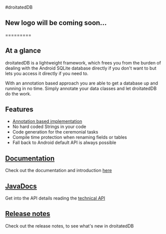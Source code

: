 #droitatedDB

## New logo will be coming soon...
=========

## At a glance ##
droitatedDB is a lightweight framework, which frees you from the burden of dealing with the Android SQLite database directly if you don't want to but lets you access it directly if you need to.

With an annotation based approach you are able to get a database up and running in no time. Simply annotate your data classes and let droitatedDB do the work.


## Features ##
 * [Annotation based implementation](https://github.com/arconsis/droitatedDB/wiki/Annotations)
 * No hard coded Strings in your code
 * Code generation for the ceremonial tasks
 * Compile time protection when renaming fields or tables
 * Fall back to Android default API is always possible


## [Documentation](https://github.com/arconsis/droitatedDB/wiki) ##
Check out the documentation and introduction [here](https://github.com/arconsis/droitatedDB/wiki)


## [JavaDocs](http://arconsis.github.io/droitatedDB/) ##
Get into the API details reading the [technical API](http://arconsis.github.io/droitatedDB/)

## [Release notes](https://github.com/arconsis/droitatedDB/releases) ##
Check out the release notes, to see what's new in droitatedDB
